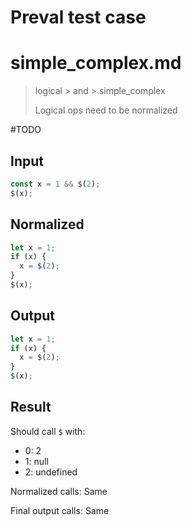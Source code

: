 # Preval test case

# simple_complex.md

> logical > and > simple_complex
>
> Logical ops need to be normalized

#TODO

## Input

`````js filename=intro
const x = 1 && $(2);
$(x);
`````

## Normalized

`````js filename=intro
let x = 1;
if (x) {
  x = $(2);
}
$(x);
`````

## Output

`````js filename=intro
let x = 1;
if (x) {
  x = $(2);
}
$(x);
`````

## Result

Should call `$` with:
 - 0: 2
 - 1: null
 - 2: undefined

Normalized calls: Same

Final output calls: Same
